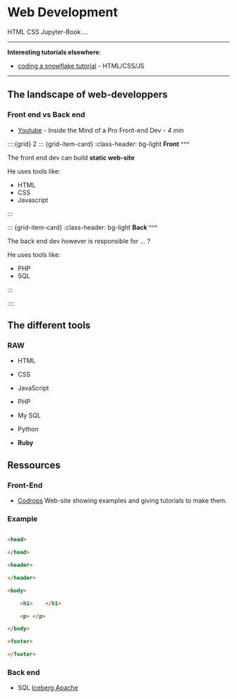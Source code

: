 # Web Development

HTML CSS Jupyter-Book ...

***

**Interesting tutorials elsewhere**:

- [coding a snowflake tutorial](https://cloudfour.com/thinks/coding-a-snowflake-generator/) - HTML/CSS/JS


***

## The landscape of web-developpers

### Front end vs Back end

- [Youtube](https://www.youtube.com/watch?v=oJYFRZ4cj2Q) - Inside the Mind of a Pro Front-end Dev - *4 min*

::::{grid} 2
::: {grid-item-card}
:class-header: bg-light
**Front**
^^^

The front end dev can build **static web-site**

He uses tools like:
- HTML
- CSS
- Javascript

:::

::: {grid-item-card}
:class-header: bg-light
**Back**
^^^

The back end dev however is responsible for ... ?

He uses tools like:
- PHP
- SQL

:::


::::



## The different tools

### RAW

- HTML
- CSS
- JavaScript
- PHP
- My SQL
- Python

- **Ruby**

## Ressources 

### Front-End

- [Codrops](https://tympanus.net/codrops/category/tutorials/)
Web-site showing examples and giving tutorials to make them.


### Example


```html

<head>

</head>

<header>

</header>

<body>

	<h1>	</h1>

	<p>	</p>

</body>

<footer>

</footer>

```

### Back end

- SQL [Iceberg Apache](https://iceberg.apache.org/)